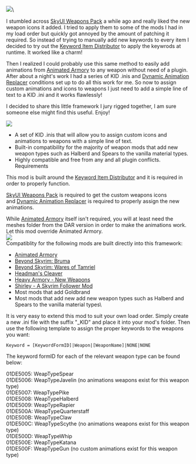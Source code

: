 ![](https://raw.githubusercontent.com/TateTaylorUSA/TateTaylorUSA/master/assets/images/banners/AutomaticAnimations.png)\

I stumbled across [SkyUI Weapons Pack](https://www.nexusmods.com/skyrimspecialedition/mods/37231) a while ago and really liked the new weapon icons it added. I tried to apply them to some of the mods I had in my load order but quickly got annoyed by the amount of patching it required. So instead of trying to manually add new keywords to every item I decided to try out the [Keyword Item Distributor](https://www.nexusmods.com/skyrimspecialedition/mods/55728) to apply the keywrods at runtime. It worked like a charm!

Then I realized I could probably use this same method to easily add animations from [Animated Armory](https://www.nexusmods.com/skyrimspecialedition/mods/35978) ﻿to any weapon without need of a plugin. After about a night's work I had a series of KID .inis and [Dynamic Animation Replacer](https://www.nexusmods.com/skyrimspecialedition/mods/33746) conditions set up to do all this work for me. So now to assign custom animations and icons to weapons I just need to add a simple line of text to a KID .ini and it works flawlessly!

I decided to share this little framework I jury rigged together, I am sure someone else might find this useful. Enjoy!

![](https://raw.githubusercontent.com/PierreDespereaux/PierreDespereaux/master/assets/images/banners/Features.png)

-   A set of KID .inis that will allow you to assign custom icons and animations to weapons with a simple line of text.
-   Built-in compatibility for the majority of weapon mods that add new weapon types such as Halberd and Spears to the vanilla material types.
-   Highly compatible and free from any and all plugin conflicts.\
Requirements

This mod is built around the [Keyword Item Distributor](https://www.nexusmods.com/skyrimspecialedition/mods/55728)﻿ and it is required in order to properly function.

[SkyUI Weapons Pack](https://www.nexusmods.com/skyrimspecialedition/mods/37231) is required to get the custom weapons icons and [Dynamic Animation Replacer](https://www.nexusmods.com/skyrimspecialedition/mods/33746) is required to properly assign the new animations.

While [Animated Armory](https://www.nexusmods.com/skyrimspecialedition/mods/35978)﻿ itself isn't required, you will at least need the meshes folder from the DAR version in order to make the animations work. Let this mod override Animated Armory.\
![](https://raw.githubusercontent.com/PierreDespereaux/PierreDespereaux/master/assets/images/banners/Compatibility.png)\
Compatiblity for the following mods are built directly into this framework:

-   [Animated Armory](https://www.nexusmods.com/skyrimspecialedition/mods/35978)﻿
-   [Beyond Skyrim: Bruma](https://www.nexusmods.com/skyrimspecialedition/mods/10917)﻿
-   [Beyond Skyrim: Wares of Tamriel](https://www.nexusmods.com/skyrimspecialedition/mods/31519)﻿
-   [Headman's Cleaver](https://en.uesp.net/wiki/Skyrim:Headman%27s_Cleaver)﻿
-   [Heavy Armory - New Weapons](https://www.nexusmods.com/skyrimspecialedition/mods/6308)﻿
-   [Shirley - A Skyrim Follower Mod](https://www.nexusmods.com/skyrimspecialedition/mods/45956)﻿
-   Most mods that add Goldbrand
-   Most mods that add new add new weapon types such as Halberd and Spears to the vanilla material types\

It is very easy to extend this mod to suit your own load order. Simply create a new .ini file with the suffix "_KID" and place it into your mod's folder. Then use the following template to assign the proper keywords to the weapons you want:

`Keyword = [KeywordFormID]|Weapon|[WeaponName]|NONE|NONE`

The keyword formID for each of the relevant weapon type can be found below:

01DE5005: WeapTypeSpear\
01DE5006: WeapTypeJavelin (no animations weapons exist for this weapon type)\
01DE5007: WeapTypePike\
01DE5008: WeapTypeHalberd\
01DE5009: WeapTypeRapier\
01DE500A: WeapTypeQuarterstaff\
01DE500B: WeapTypeClaw\
01DE500C: WeapTypeScythe (no animations weapons exist for this weapon type)\
01DE500D: WeapTypeWhip\
01DE500E: WeapTypeKatana\
01DE500F: WeapTypeGun (no custom animations exist for this weapon type)
